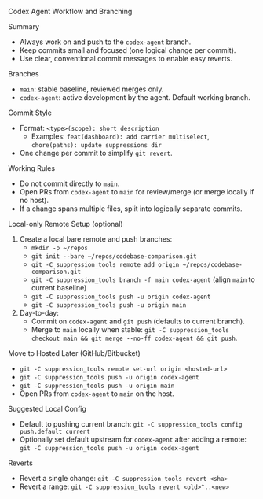 Codex Agent Workflow and Branching

Summary
- Always work on and push to the `codex-agent` branch.
- Keep commits small and focused (one logical change per commit).
- Use clear, conventional commit messages to enable easy reverts.

Branches
- `main`: stable baseline, reviewed merges only.
- `codex-agent`: active development by the agent. Default working branch.

Commit Style
- Format: `<type>(scope): short description`
  - Examples: `feat(dashboard): add carrier multiselect`, `chore(paths): update suppressions dir`
- One change per commit to simplify `git revert`.

Working Rules
- Do not commit directly to `main`.
- Open PRs from `codex-agent` to `main` for review/merge (or merge locally if no host).
- If a change spans multiple files, split into logically separate commits.

Local-only Remote Setup (optional)
1) Create a local bare remote and push branches:
   - `mkdir -p ~/repos`
   - `git init --bare ~/repos/codebase-comparison.git`
   - `git -C suppression_tools remote add origin ~/repos/codebase-comparison.git`
   - `git -C suppression_tools branch -f main codex-agent`  (align `main` to current baseline)
   - `git -C suppression_tools push -u origin codex-agent`
   - `git -C suppression_tools push -u origin main`
2) Day-to-day:
   - Commit on `codex-agent` and `git push` (defaults to current branch).
   - Merge to `main` locally when stable: `git -C suppression_tools checkout main && git merge --no-ff codex-agent && git push`.

Move to Hosted Later (GitHub/Bitbucket)
- `git -C suppression_tools remote set-url origin <hosted-url>`
- `git -C suppression_tools push -u origin codex-agent`
- `git -C suppression_tools push -u origin main`
- Open PRs from `codex-agent` to `main` on the host.

Suggested Local Config
- Default to pushing current branch: `git -C suppression_tools config push.default current`
- Optionally set default upstream for `codex-agent` after adding a remote: `git -C suppression_tools push -u origin codex-agent`

Reverts
- Revert a single change: `git -C suppression_tools revert <sha>`
- Revert a range: `git -C suppression_tools revert <old>^..<new>`
